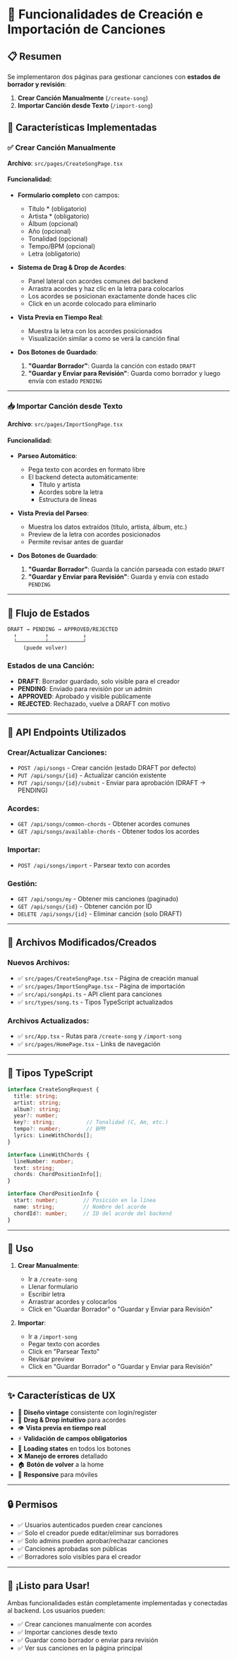 # 🎵 Funcionalidades de Creación e Importación de Canciones

## 📋 Resumen

Se implementaron dos páginas para gestionar canciones con **estados de borrador y revisión**:

1. **Crear Canción Manualmente** (`/create-song`)
2. **Importar Canción desde Texto** (`/import-song`)

## 🎨 Características Implementadas

### ✅ Crear Canción Manualmente

**Archivo**: `src/pages/CreateSongPage.tsx`

#### Funcionalidad:
- **Formulario completo** con campos:
  - Título * (obligatorio)
  - Artista * (obligatorio)
  - Álbum (opcional)
  - Año (opcional)
  - Tonalidad (opcional)
  - Tempo/BPM (opcional)
  - Letra (obligatorio)

- **Sistema de Drag & Drop de Acordes**:
  - Panel lateral con acordes comunes del backend
  - Arrastra acordes y haz clic en la letra para colocarlos
  - Los acordes se posicionan exactamente donde haces clic
  - Click en un acorde colocado para eliminarlo

- **Vista Previa en Tiempo Real**:
  - Muestra la letra con los acordes posicionados
  - Visualización similar a como se verá la canción final

- **Dos Botones de Guardado**:
  1. **"Guardar Borrador"**: Guarda la canción con estado `DRAFT`
  2. **"Guardar y Enviar para Revisión"**: Guarda como borrador y luego envía con estado `PENDING`

---

### 📥 Importar Canción desde Texto

**Archivo**: `src/pages/ImportSongPage.tsx`

#### Funcionalidad:
- **Parseo Automático**:
  - Pega texto con acordes en formato libre
  - El backend detecta automáticamente:
    - Título y artista
    - Acordes sobre la letra
    - Estructura de líneas

- **Vista Previa del Parseo**:
  - Muestra los datos extraídos (título, artista, álbum, etc.)
  - Preview de la letra con acordes posicionados
  - Permite revisar antes de guardar

- **Dos Botones de Guardado**:
  1. **"Guardar Borrador"**: Guarda la canción parseada con estado `DRAFT`
  2. **"Guardar y Enviar para Revisión"**: Guarda y envía con estado `PENDING`

---

## 🔄 Flujo de Estados

```
DRAFT → PENDING → APPROVED/REJECTED
  ↑         ↑           ↓
  └─────────┴───────────┘
     (puede volver)
```

### Estados de una Canción:
- **DRAFT**: Borrador guardado, solo visible para el creador
- **PENDING**: Enviado para revisión por un admin
- **APPROVED**: Aprobado y visible públicamente
- **REJECTED**: Rechazado, vuelve a DRAFT con motivo

---

## 🔌 API Endpoints Utilizados

### Crear/Actualizar Canciones:
- `POST /api/songs` - Crear canción (estado DRAFT por defecto)
- `PUT /api/songs/{id}` - Actualizar canción existente
- `PUT /api/songs/{id}/submit` - Enviar para aprobación (DRAFT → PENDING)

### Acordes:
- `GET /api/songs/common-chords` - Obtener acordes comunes
- `GET /api/songs/available-chords` - Obtener todos los acordes

### Importar:
- `POST /api/songs/import` - Parsear texto con acordes

### Gestión:
- `GET /api/songs/my` - Obtener mis canciones (paginado)
- `GET /api/songs/{id}` - Obtener canción por ID
- `DELETE /api/songs/{id}` - Eliminar canción (solo DRAFT)

---

## 📂 Archivos Modificados/Creados

### Nuevos Archivos:
- ✅ `src/pages/CreateSongPage.tsx` - Página de creación manual
- ✅ `src/pages/ImportSongPage.tsx` - Página de importación
- ✅ `src/api/songApi.ts` - API client para canciones
- ✅ `src/types/song.ts` - Tipos TypeScript actualizados

### Archivos Actualizados:
- ✅ `src/App.tsx` - Rutas para `/create-song` y `/import-song`
- ✅ `src/pages/HomePage.tsx` - Links de navegación

---

## 🎯 Tipos TypeScript

```typescript
interface CreateSongRequest {
  title: string;
  artist: string;
  album?: string;
  year?: number;
  key?: string;          // Tonalidad (C, Am, etc.)
  tempo?: number;        // BPM
  lyrics: LineWithChords[];
}

interface LineWithChords {
  lineNumber: number;
  text: string;
  chords: ChordPositionInfo[];
}

interface ChordPositionInfo {
  start: number;        // Posición en la línea
  name: string;         // Nombre del acorde
  chordId?: number;     // ID del acorde del backend
}
```

---

## 🚀 Uso

1. **Crear Manualmente**:
   - Ir a `/create-song`
   - Llenar formulario
   - Escribir letra
   - Arrastrar acordes y colocarlos
   - Click en "Guardar Borrador" o "Guardar y Enviar para Revisión"

2. **Importar**:
   - Ir a `/import-song`
   - Pegar texto con acordes
   - Click en "Parsear Texto"
   - Revisar preview
   - Click en "Guardar Borrador" o "Guardar y Enviar para Revisión"

---

## ✨ Características de UX

- 🎨 **Diseño vintage** consistente con login/register
- 🎵 **Drag & Drop intuitivo** para acordes
- 👁️ **Vista previa en tiempo real**
- ⚡ **Validación de campos obligatorios**
- 🔄 **Loading states** en todos los botones
- ❌ **Manejo de errores** detallado
- 🏠 **Botón de volver** a la home
- 📱 **Responsive** para móviles

---

## 🔒 Permisos

- ✅ Usuarios autenticados pueden crear canciones
- ✅ Solo el creador puede editar/eliminar sus borradores
- ✅ Solo admins pueden aprobar/rechazar canciones
- ✅ Canciones aprobadas son públicas
- ✅ Borradores solo visibles para el creador

---

## 🎉 ¡Listo para Usar!

Ambas funcionalidades están completamente implementadas y conectadas al backend. Los usuarios pueden:
- ✅ Crear canciones manualmente con acordes
- ✅ Importar canciones desde texto
- ✅ Guardar como borrador o enviar para revisión
- ✅ Ver sus canciones en la página principal

